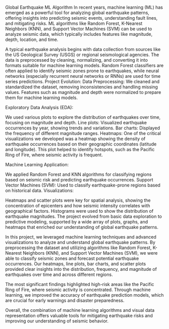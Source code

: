 Global Earthquake ML Algorithm In recent years, machine learning (ML) has emerged as a powerful tool for analyzing global earthquake patterns, offering insights into predicting seismic events, understanding fault lines, and mitigating risks. ML algorithms like Random Forest, K-Nearest Neighbors (KNN), and Support Vector Machines (SVM) can be used to analyze seismic data, which typically includes features like magnitude, depth, location, and time.

A typical earthquake analysis begins with data collection from sources like the US Geological Survey (USGS) or regional seismological agencies. The data is preprocessed by cleaning, normalizing, and converting it into formats suitable for machine learning models. Random Forest classifiers are often applied to identify seismic zones prone to earthquakes, while neural networks (especially recurrent neural networks or RNNs) are used for time series predictions. Project Evolution: Data Preprocessing: We cleaned and standardized the dataset, removing inconsistencies and handling missing values. Features such as magnitude and depth were normalized to prepare them for machine learning models.

Exploratory Data Analysis (EDA):

We used various plots to explore the distribution of earthquakes over time, focusing on magnitude and depth. Line plots: Visualized earthquake occurrences by year, showing trends and variations. Bar charts: Displayed the frequency of different magnitude ranges. Heatmaps: One of the critical visualizations we developed was a heatmap showing the density of earthquake occurrences based on their geographic coordinates (latitude and longitude). This plot helped to identify hotspots, such as the Pacific Ring of Fire, where seismic activity is frequent.

Machine Learning Application:

We applied Random Forest and KNN algorithms for classifying regions based on seismic risk and predicting earthquake occurrences. Support Vector Machines (SVM): Used to classify earthquake-prone regions based on historical data. Visualizations:

Heatmaps and scatter plots were key for spatial analysis, showing the concentration of epicenters and how seismic intensity correlates with geographical factors. Histograms were used to show the distribution of earthquake magnitudes. The project evolved from basic data exploration to predictive modeling, supported by a wide array of plots, graphs, and heatmaps that enriched our understanding of global earthquake patterns.

In this project, we leveraged machine learning techniques and advanced visualizations to analyze and understand global earthquake patterns. By preprocessing the dataset and utilizing algorithms like Random Forest, K-Nearest Neighbors (KNN), and Support Vector Machines (SVM), we were able to classify seismic zones and forecast potential earthquake occurrences. Our heatmaps, line plots, bar charts, and scatter plots provided clear insights into the distribution, frequency, and magnitude of earthquakes over time and across different regions.

The most significant findings highlighted high-risk areas like the Pacific Ring of Fire, where seismic activity is concentrated. Through machine learning, we improved the accuracy of earthquake prediction models, which are crucial for early warnings and disaster preparedness.

Overall, the combination of machine learning algorithms and visual data representation offers valuable tools for mitigating earthquake risks and improving our understanding of seismic behavior.
